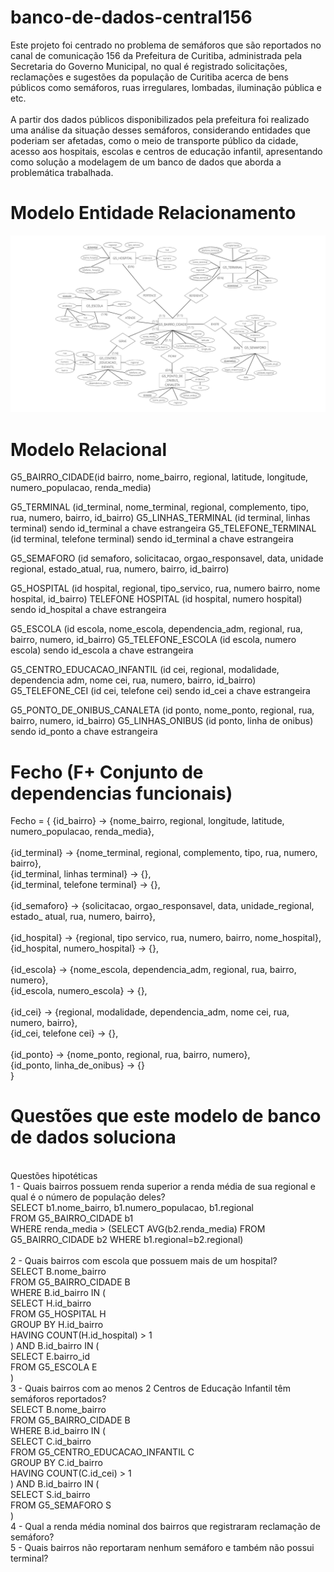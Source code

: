 # banco-de-dados-central156

Este projeto foi centrado no problema de semáforos que são reportados no canal de comunicação 156 da Prefeitura de Curitiba, administrada pela Secretaria do Governo Municipal, no qual é registrado solicitações, reclamações e sugestões da população de Curitiba acerca de bens públicos como semáforos, ruas irregulares, lombadas, iluminação pública e etc.<br><br> 
A partir dos dados públicos disponibilizados pela prefeitura foi realizado uma análise da situação desses semáforos, considerando entidades que poderiam ser afetadas, como o meio de transporte público da cidade, acesso aos hospitais, escolas e centros de educação infantil, apresentando como solução a modelagem de um banco de dados que aborda a problemática trabalhada.

# Modelo Entidade Relacionamento

![alt text](https://github.com/LvWitt/banco-de-dados-central156/blob/main/Modelo%20Entidade%20Relacionamento%20Central156.png)

# Modelo Relacional

G5_BAIRRO_CIDADE(id bairro, nome_bairro, regional, latitude, longitude, numero_populacao, renda_media)

G5_TERMINAL (id_terminal, nome_terminal, regional, complemento, tipo, rua, numero, bairro, id_bairro)
G5_LINHAS_TERMINAL (id terminal, linhas terminal) sendo id_terminal a chave estrangeira
G5_TELEFONE_TERMINAL (id terminal, telefone terminal) sendo id_terminal a chave estrangeira

G5_SEMAFORO (id semaforo, solicitacao, orgao_responsavel, data, unidade regional, estado_atual, rua, numero, bairro, id_bairro)

G5_HOSPITAL (id hospital, regional, tipo_servico, rua, numero bairro, nome hospital, id_bairro)
TELEFONE HOSPITAL (id hospital, numero hospital) sendo id_hospital a chave estrangeira

G5_ESCOLA (id escola, nome_escola, dependencia_adm, regional, rua, bairro, numero, id_bairro)
G5_TELEFONE_ESCOLA (id escola, numero escola) sendo id_escola a chave estrangeira

G5_CENTRO_EDUCACAO_INFANTIL (id cei, regional, modalidade, dependencia adm, nome cei, rua, numero, bairro, id_bairro)
G5_TELEFONE_CEI (id cei, telefone cei) sendo id_cei a chave estrangeira

G5_PONTO_DE_ONIBUS_CANALETA (id ponto, nome_ponto, regional, rua, bairro, numero, id_bairro)
G5_LINHAS_ONIBUS (id ponto, linha de onibus) sendo id_ponto a chave estrangeira

# Fecho (F+ Conjunto de dependencias funcionais)

Fecho = {
{id_bairro} -> {nome_bairro, regional, longitude, latitude, numero_populacao, renda_media},<br><br>
{id_terminal} -> {nome_terminal, regional, complemento, tipo, rua, numero,  bairro},<br>
{id_terminal, linhas terminal} -> {},<br>
{id_terminal, telefone terminal} -> {},<br><br>
{id_semaforo} -> {solicitacao, orgao_responsavel, data, unidade_regional, estado_ atual, rua, numero, bairro},<br><br>
{id_hospital} -> {regional, tipo servico, rua, numero, bairro, nome_hospital},<br>
{id_hospital, numero_hospital} -> {},<br><br>
{id_escola} -> {nome_escola, dependencia_adm, regional, rua, bairro, numero},<br>
{id_escola, numero_escola} -> {},<br><br>
{id_cei} -> {regional, modalidade, dependencia_adm, nome cei, rua, numero, bairro},<br>
{id_cei, telefone cei} -> {},<br><br>
{id_ponto} -> {nome_ponto, regional, rua, bairro, numero},<br>
{id_ponto, linha_de_onibus} -> {}<br>
}

# Questões que este modelo de banco de dados soluciona
<br>
Questões hipotéticas <br>
1 - Quais bairros possuem renda superior a renda média de sua regional e qual é o número de população deles?<br>
SELECT b1.nome_bairro, b1.numero_populacao, b1.regional<br>
FROM G5_BAIRRO_CIDADE b1<br>
WHERE renda_media > (SELECT AVG(b2.renda_media) FROM G5_BAIRRO_CIDADE b2 WHERE b1.regional=b2.regional)<br>
<br>
2 - Quais bairros com escola que possuem mais de um hospital?<br>
SELECT B.nome_bairro<br>
FROM G5_BAIRRO_CIDADE B<br>
WHERE B.id_bairro IN (<br>
    SELECT H.id_bairro<br>
    FROM G5_HOSPITAL H<br>
    GROUP BY H.id_bairro<br>
    HAVING COUNT(H.id_hospital) > 1<br>
) AND B.id_bairro IN (<br>
    SELECT E.bairro_id<br>
    FROM G5_ESCOLA E<br>
)<br>
3 - Quais bairros com ao menos 2 Centros de Educação Infantil têm semáforos reportados?<br>
SELECT B.nome_bairro<br>
FROM G5_BAIRRO_CIDADE B<br>
WHERE B.id_bairro IN (<br>
	SELECT C.id_bairro<br>
	FROM G5_CENTRO_EDUCACAO_INFANTIL C<br>
	GROUP BY C.id_bairro<br>
	HAVING COUNT(C.id_cei) > 1<br>
) AND B.id_bairro IN (<br>
	SELECT S.id_bairro<br>
	FROM G5_SEMAFORO S<br>
)<br>
4 - Qual a renda média nominal dos bairros que registraram reclamação de semáforo?<br>
5 - Quais bairros não reportaram nenhum semáforo e também não possui terminal?<br>

